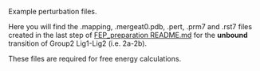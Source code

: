 Example perturbation files.

Here you will find the .mapping, .mergeat0.pdb, .pert, .prm7 and .rst7 files created in the last step of [FEP_preparation README.md](https://github.com/cole-group/qube_project/blob/master/QuBe-SOMD_paper/FEP_preparation/README.md) for the **unbound** transition of Group2 Lig1-Lig2 (i.e. 2a-2b). 

These files are required for free energy calculations.
